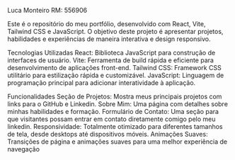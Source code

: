 Luca Monteiro RM: 556906

Este é o repositório do meu portfólio, desenvolvido com React, Vite, Tailwind CSS e JavaScript. O objetivo deste projeto é apresentar projetos, habilidades e experiências de maneira interativa e design responsivo.

Tecnologias Utilizadas
React: Biblioteca JavaScript para construção de interfaces de usuário.
Vite: Ferramenta de build rápida e eficiente para desenvolvimento de aplicações front-end.
Tailwind CSS: Framework CSS utilitário para estilização rápida e customizável.
JavaScript: Linguagem de programação principal para adicionar interatividade à aplicação.

Funcionalidades
Seção de Projetos: Mostra meus principais projetos com links para o GitHub e Linkedin.
Sobre Mim: Uma página com detalhes sobre minhas habilidades e formação.
Formulário de Contato: Uma seção para que visitantes possam entrar em contato diretamente comigo pelo meu linkedin.
Responsividade: Totalmente otimizado para diferentes tamanhos de tela, desde desktops até dispositivos móveis.
Animações Suaves: Transições de página e animações suaves para uma melhor experiência de navegação
